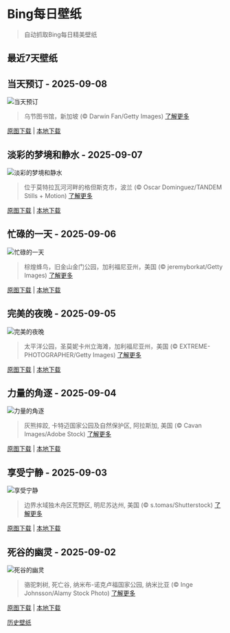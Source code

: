 # Bing每日壁纸

> 自动抓取Bing每日精美壁纸

## 最近7天壁纸

## 当天预订 - 2025-09-08
![当天预订](https://cn.bing.com/th?id=OHR.OrchardLibrary_ZH-CN3578982798_UHD.jpg&rf=LaDigue_UHD.jpg&pid=hp&w=3840&h=2160&rs=1&c=4)

> 乌节图书馆，新加坡 (© Darwin Fan/Getty Images)
> [了解更多](https://www.bing.com/search?q=%E5%9B%BD%E9%99%85%E6%89%AB%E7%9B%B2%E6%97%A5&form=hpcapt&mkt=zh-cn)

[原图下载](https://cn.bing.com/th?id=OHR.OrchardLibrary_ZH-CN3578982798_UHD.jpg&rf=LaDigue_UHD.jpg&pid=hp&w=3840&h=2160&rs=1&c=4) | [本地下载](images/2025/09/2025-09-08.jpg)



## 淡彩的梦境和静水 - 2025-09-07
![淡彩的梦境和静水](https://cn.bing.com/th?id=OHR.BlueGdansk_ZH-CN3328928509_UHD.jpg&rf=LaDigue_UHD.jpg&pid=hp&w=3840&h=2160&rs=1&c=4)

> 位于莫特拉瓦河河畔的格但斯克市，波兰 (© Oscar Dominguez/TANDEM Stills + Motion)
> [了解更多](https://www.bing.com/search?q=%E6%B3%A2%E5%85%B0%E6%A0%BC%E4%BD%86%E6%96%AF%E5%85%8B%E5%B8%82&form=hpcapt&mkt=zh-cn)

[原图下载](https://cn.bing.com/th?id=OHR.BlueGdansk_ZH-CN3328928509_UHD.jpg&rf=LaDigue_UHD.jpg&pid=hp&w=3840&h=2160&rs=1&c=4) | [本地下载](images/2025/09/2025-09-07.jpg)



## 忙碌的一天 - 2025-09-06
![忙碌的一天](https://cn.bing.com/th?id=OHR.RufousHummer_ZH-CN1777072350_UHD.jpg&rf=LaDigue_UHD.jpg&pid=hp&w=3840&h=2160&rs=1&c=4)

> 棕煌蜂鸟，旧金山金门公园，加利福尼亚州，美国 (© jeremyborkat/Getty Images)
> [了解更多](https://www.bing.com/search?q=%E6%A3%95%E7%85%8C%E8%9C%82%E9%B8%9F&form=hpcapt&mkt=zh-cn)

[原图下载](https://cn.bing.com/th?id=OHR.RufousHummer_ZH-CN1777072350_UHD.jpg&rf=LaDigue_UHD.jpg&pid=hp&w=3840&h=2160&rs=1&c=4) | [本地下载](images/2025/09/2025-09-06.jpg)



## 完美的夜晚 - 2025-09-05
![完美的夜晚](https://cn.bing.com/th?id=OHR.SunsetPier_ZH-CN1202083395_UHD.jpg&rf=LaDigue_UHD.jpg&pid=hp&w=3840&h=2160&rs=1&c=4)

> 太平洋公园，圣莫妮卡州立海滩，加利福尼亚州，美国 (© EXTREME-PHOTOGRAPHER/Getty Images)
> [了解更多](https://www.bing.com/search?q=%E5%9C%A3%E8%8E%AB%E5%A6%AE%E5%8D%A1%E5%B7%9E%E7%AB%8B%E6%B5%B7%E6%BB%A9&form=hpcapt&mkt=zh-cn)

[原图下载](https://cn.bing.com/th?id=OHR.SunsetPier_ZH-CN1202083395_UHD.jpg&rf=LaDigue_UHD.jpg&pid=hp&w=3840&h=2160&rs=1&c=4) | [本地下载](images/2025/09/2025-09-05.jpg)



## 力量的角逐 - 2025-09-04
![力量的角逐](https://cn.bing.com/th?id=OHR.WrestlingBears_ZH-CN6430637848_UHD.jpg&rf=LaDigue_UHD.jpg&pid=hp&w=3840&h=2160&rs=1&c=4)

> 灰熊摔跤, 卡特迈国家公园及自然保护区, 阿拉斯加, 美国 (© Cavan Images/Adobe Stock)
> [了解更多](https://www.bing.com/search?q=%E7%81%B0%E7%86%8A&form=hpcapt&mkt=zh-cn)

[原图下载](https://cn.bing.com/th?id=OHR.WrestlingBears_ZH-CN6430637848_UHD.jpg&rf=LaDigue_UHD.jpg&pid=hp&w=3840&h=2160&rs=1&c=4) | [本地下载](images/2025/09/2025-09-04.jpg)



## 享受宁静 - 2025-09-03
![享受宁静](https://cn.bing.com/th?id=OHR.MinnesotaWaters_ZH-CN6078521418_UHD.jpg&rf=LaDigue_UHD.jpg&pid=hp&w=3840&h=2160&rs=1&c=4)

> 边界水域独木舟区荒野区, 明尼苏达州, 美国 (© s.tomas/Shutterstock)
> [了解更多](https://www.bing.com/search?q=+%E6%98%8E%E5%B0%BC%E8%8B%8F%E8%BE%BE%E5%B7%9E%E8%BE%B9%E7%95%8C%E6%B0%B4%E5%9F%9F&form=hpcapt&mkt=zh-cn)

[原图下载](https://cn.bing.com/th?id=OHR.MinnesotaWaters_ZH-CN6078521418_UHD.jpg&rf=LaDigue_UHD.jpg&pid=hp&w=3840&h=2160&rs=1&c=4) | [本地下载](images/2025/09/2025-09-03.jpg)



## 死谷的幽灵 - 2025-09-02
![死谷的幽灵](https://cn.bing.com/th?id=OHR.DeadvleiTrees_ZH-CN0967414858_UHD.jpg&rf=LaDigue_UHD.jpg&pid=hp&w=3840&h=2160&rs=1&c=4)

> 骆驼刺树, 死亡谷, 纳米布-诺克卢福国家公园, 纳米比亚 (© Inge Johnsson/Alamy Stock Photo)
> [了解更多](https://www.bing.com/search?q=%E7%BA%B3%E7%B1%B3%E6%AF%94%E4%BA%9A%E7%BA%B3%E7%B1%B3%E5%B8%83%E8%AF%BA%E5%85%8B%E8%B7%AF%E7%A6%8F%E5%85%AC%E5%9B%AD&form=hpcapt&mkt=zh-cn)

[原图下载](https://cn.bing.com/th?id=OHR.DeadvleiTrees_ZH-CN0967414858_UHD.jpg&rf=LaDigue_UHD.jpg&pid=hp&w=3840&h=2160&rs=1&c=4) | [本地下载](images/2025/09/2025-09-02.jpg)



[历史壁纸](images/)

